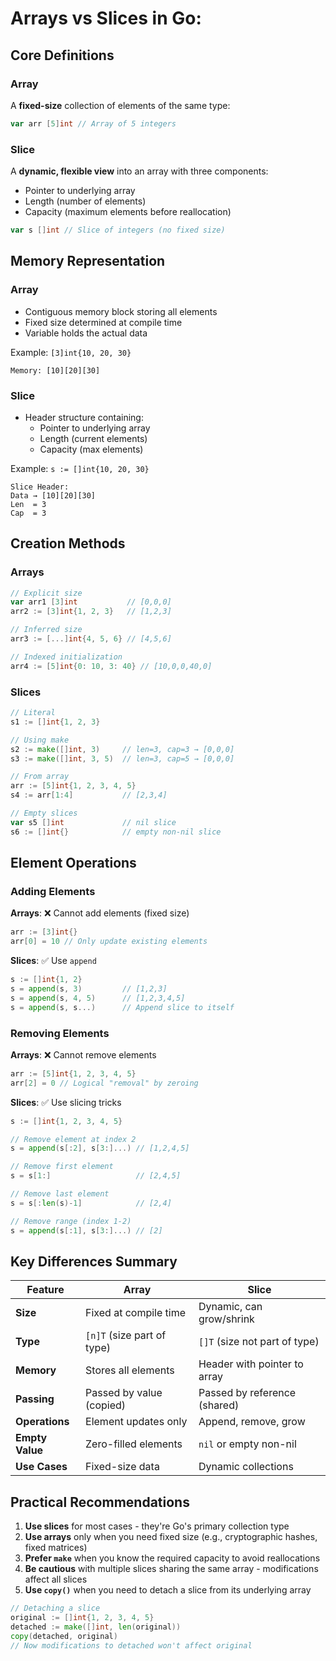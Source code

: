 # Arrays vs Slices in Go:

## Core Definitions

### Array
A **fixed-size** collection of elements of the same type:
```go
var arr [5]int // Array of 5 integers
```

### Slice
A **dynamic, flexible view** into an array with three components:
- Pointer to underlying array
- Length (number of elements)
- Capacity (maximum elements before reallocation)

```go
var s []int // Slice of integers (no fixed size)
```

## Memory Representation

### Array
- Contiguous memory block storing all elements
- Fixed size determined at compile time
- Variable holds the actual data

Example: `[3]int{10, 20, 30}`
```
Memory: [10][20][30]
```

### Slice
- Header structure containing:
  - Pointer to underlying array
  - Length (current elements)
  - Capacity (max elements)

Example: `s := []int{10, 20, 30}`
```
Slice Header:
Data → [10][20][30]
Len  = 3
Cap  = 3
```

## Creation Methods

### Arrays
```go
// Explicit size
var arr1 [3]int           // [0,0,0]
arr2 := [3]int{1, 2, 3}   // [1,2,3]

// Inferred size
arr3 := [...]int{4, 5, 6} // [4,5,6]

// Indexed initialization
arr4 := [5]int{0: 10, 3: 40} // [10,0,0,40,0]
```

### Slices
```go
// Literal
s1 := []int{1, 2, 3}

// Using make
s2 := make([]int, 3)     // len=3, cap=3 → [0,0,0]
s3 := make([]int, 3, 5)  // len=3, cap=5 → [0,0,0]

// From array
arr := [5]int{1, 2, 3, 4, 5}
s4 := arr[1:4]           // [2,3,4]

// Empty slices
var s5 []int             // nil slice
s6 := []int{}            // empty non-nil slice
```

## Element Operations

### Adding Elements
**Arrays**: ❌ Cannot add elements (fixed size)
```go
arr := [3]int{}
arr[0] = 10 // Only update existing elements
```

**Slices**: ✅ Use `append`
```go
s := []int{1, 2}
s = append(s, 3)         // [1,2,3]
s = append(s, 4, 5)      // [1,2,3,4,5]
s = append(s, s...)      // Append slice to itself
```

### Removing Elements
**Arrays**: ❌ Cannot remove elements
```go
arr := [5]int{1, 2, 3, 4, 5}
arr[2] = 0 // Logical "removal" by zeroing
```

**Slices**: ✅ Use slicing tricks
```go
s := []int{1, 2, 3, 4, 5}

// Remove element at index 2
s = append(s[:2], s[3:]...) // [1,2,4,5]

// Remove first element
s = s[1:]                   // [2,4,5]

// Remove last element
s = s[:len(s)-1]            // [2,4]

// Remove range (index 1-2)
s = append(s[:1], s[3:]...) // [2]
```

## Key Differences Summary

| Feature | Array | Slice |
|---------|-------|-------|
| **Size** | Fixed at compile time | Dynamic, can grow/shrink |
| **Type** | `[n]T` (size part of type) | `[]T` (size not part of type) |
| **Memory** | Stores all elements | Header with pointer to array |
| **Passing** | Passed by value (copied) | Passed by reference (shared) |
| **Operations** | Element updates only | Append, remove, grow |
| **Empty Value** | Zero-filled elements | `nil` or empty non-nil |
| **Use Cases** | Fixed-size data | Dynamic collections |

## Practical Recommendations

1. **Use slices** for most cases - they're Go's primary collection type
2. **Use arrays** only when you need fixed size (e.g., cryptographic hashes, fixed matrices)
3. **Prefer `make`** when you know the required capacity to avoid reallocations
4. **Be cautious** with multiple slices sharing the same array - modifications affect all slices
5. **Use `copy()`** when you need to detach a slice from its underlying array

```go
// Detaching a slice
original := []int{1, 2, 3, 4, 5}
detached := make([]int, len(original))
copy(detached, original)
// Now modifications to detached won't affect original
```